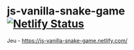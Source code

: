 # js-vanilla-snake-game [![Netlify Status](https://api.netlify.com/api/v1/badges/dcc56046-6378-43bd-9140-dd8e1886df12/deploy-status)](https://app.netlify.com/sites/js-vanilla-snake-game/deploys)
Jeu - https://js-vanilla-snake-game.netlify.com/
